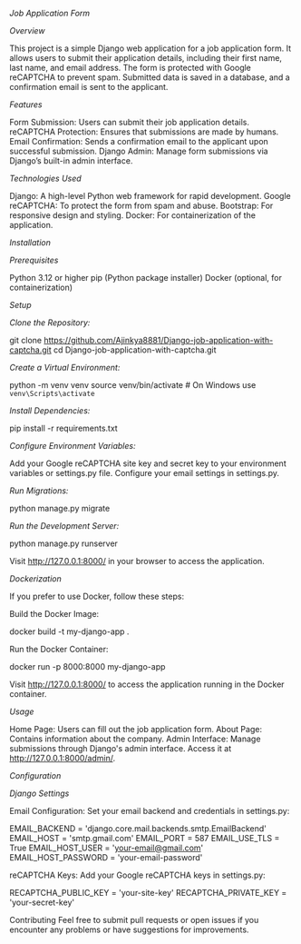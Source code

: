 *Job Application Form*

*Overview*

This project is a simple Django web application for a job application form. It allows users to submit their application details, including their first name, last name, and email address. The form is protected with Google reCAPTCHA to prevent spam. Submitted data is saved in a database, and a confirmation email is sent to the applicant.

*Features*

Form Submission: Users can submit their job application details.
reCAPTCHA Protection: Ensures that submissions are made by humans.
Email Confirmation: Sends a confirmation email to the applicant upon successful submission.
Django Admin: Manage form submissions via Django’s built-in admin interface.

*Technologies Used*

Django: A high-level Python web framework for rapid development.
Google reCAPTCHA: To protect the form from spam and abuse.
Bootstrap: For responsive design and styling.
Docker: For containerization of the application.

*Installation*

*Prerequisites*

Python 3.12 or higher
pip (Python package installer)
Docker (optional, for containerization)

*Setup*

*Clone the Repository:*

git clone https://github.com/Ajinkya8881/Django-job-application-with-captcha.git
cd Django-job-application-with-captcha.git

*Create a Virtual Environment:*

python -m venv venv
source venv/bin/activate  # On Windows use `venv\Scripts\activate`

*Install Dependencies:*

pip install -r requirements.txt

*Configure Environment Variables:*

Add your Google reCAPTCHA site key and secret key to your environment variables or settings.py file.
Configure your email settings in settings.py.

*Run Migrations:*

python manage.py migrate

*Run the Development Server:*

python manage.py runserver

Visit http://127.0.0.1:8000/ in your browser to access the application.

*Dockerization*

If you prefer to use Docker, follow these steps:

Build the Docker Image:

docker build -t my-django-app .

Run the Docker Container:

docker run -p 8000:8000 my-django-app

Visit http://127.0.0.1:8000/ to access the application running in the Docker container.

*Usage*

Home Page: Users can fill out the job application form.
About Page: Contains information about the company.
Admin Interface: Manage submissions through Django's admin interface. Access it at http://127.0.0.1:8000/admin/.

*Configuration*

*Django Settings*

Email Configuration: Set your email backend and credentials in settings.py:

EMAIL_BACKEND = 'django.core.mail.backends.smtp.EmailBackend'
EMAIL_HOST = 'smtp.gmail.com'
EMAIL_PORT = 587
EMAIL_USE_TLS = True
EMAIL_HOST_USER = 'your-email@gmail.com'
EMAIL_HOST_PASSWORD = 'your-email-password'

reCAPTCHA Keys: Add your Google reCAPTCHA keys in settings.py:

RECAPTCHA_PUBLIC_KEY = 'your-site-key'
RECAPTCHA_PRIVATE_KEY = 'your-secret-key'

Contributing
Feel free to submit pull requests or open issues if you encounter any problems or have suggestions for improvements.